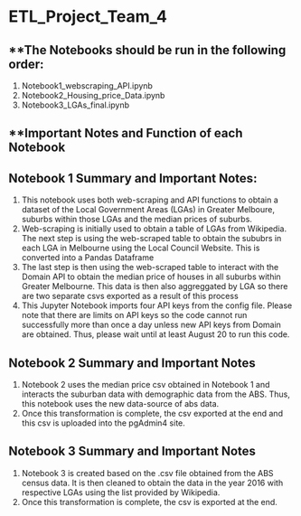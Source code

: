 # ETL_Project_Team_4

## **The Notebooks should be run in the following order:
1. Notebook1_webscraping_API.ipynb
2. Notebook2_Housing_price_Data.ipynb
3. Notebook3_LGAs_final.ipynb

## **Important Notes and Function of each Notebook
## Notebook 1 Summary and Important Notes:
1. This notebook uses both web-scraping and API functions to obtain a dataset of the Local Government Areas (LGAs) in Greater Melboure, suburbs within those LGAs and the median prices of suburbs. 
2. Web-scraping is initially used to obtain a table of LGAs from Wikipedia. The next step is using the web-scraped table to obtain the sububrs in each LGA in Melbourne using the Local Council Website. This is converted into a Pandas Dataframe
3. The last step is then using the web-scraped table to interact with the Domain API to obtain the median price of houses in all suburbs within Greater Melbourne. This data is then also aggreggated by LGA so there are two separate csvs exported as a result of this process
4. This Jupyter Notebook imports four API keys from the config file. Please note that there are limits on API keys so the code cannot run successfully more than once a day unless new API keys from Domain are obtained.  Thus, please wait until at least August 20 to run this code. 

## Notebook 2 Summary and Important Notes 
1. Notebook 2 uses the median price csv obtained in Notebook 1 and interacts the suburban data with demographic data from the ABS. Thus, this notebook uses the new data-source of abs data. 
2. Once this transformation is complete, the csv exported at the end and this csv is uploaded into the pgAdmin4 site. 

## Notebook 3 Summary and Important Notes 
1. Notebook 3 is created based on the .csv file obtained from the ABS census data. It is then cleaned to obtain the data in the year 2016 with respective LGAs using the list provided by Wikipedia. 
2. Once this transformation is complete, the csv is exported at the end. 
